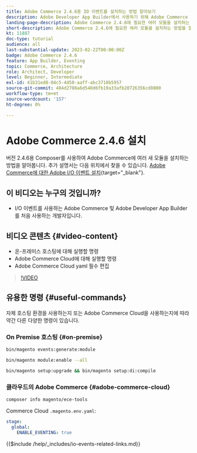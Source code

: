 ```yaml
---
title: Adobe Commerce 2.4.6용 IO 이벤트를 설치하는 방법 알아보기
description: Adobe Developer App Builder에서 사용하기 위해 Adobe Commerce 2.4.6에서 IO 이벤트에 필요한 모듈을 설치하는 방법을 알아봅니다
landing-page-description: Adobe Commerce 2.4.6에 필요한 여러 모듈을 설치하는 방법을 알아봅니다.
short-description: Adobe Commerce 2.4.6에 필요한 여러 모듈을 설치하는 방법을 알아봅니다.
kt: 11887
doc-type: tutorial
audience: all
last-substantial-update: 2023-02-22T00:00:00Z
badge: Adobe Commerce 2.4.6
feature: App Builder, Eventing
topic: Commerce, Architecture
role: Architect, Developer
level: Beginner, Intermediate
exl-id: 41b31ed8-04c5-4d50-aaff-abc3718b5957
source-git-commit: 404d2708a6d540d6fb19a33afb20726356cd8000
workflow-type: tm+mt
source-wordcount: '157'
ht-degree: 0%

---
```


# Adobe Commerce 2.4.6 설치

버전 2.4.6용 Composer를 사용하여 Adobe Commerce에 여러 새 모듈을 설치하는 방법을 알아봅니다. 추가 설명서는 다음 위치에서 찾을 수 있습니다. [Adobe Commerce에 대한 Adobe I/O 이벤트 설치](https://developer.adobe.com/commerce/events/get-started/installation/){target="_blank"}.

## 이 비디오는 누구의 것입니까?

* I/O 이벤트를 사용하는 Adobe Commerce 및 Adobe Developer App Builder를 처음 사용하는 개발자입니다.

## 비디오 콘텐츠 {#video-content}

* 온-프레미스 호스팅에 대해 실행할 명령
* Adobe Commerce Cloud에 대해 실행할 명령
* Adobe Commerce Cloud yaml 필수 편집

>[!VIDEO](https://video.tv.adobe.com/v/3415795?quality=12&learn=on)

## 유용한 명령 {#useful-commands}

자체 호스팅 환경을 사용하는지 또는 Adobe Commerce Cloud을 사용하는지에 따라 약간 다른 다양한 명령이 있습니다.

### On Premise 호스팅 {#on-premise}

```bash
bin/magento events:generate:module

bin/magento module:enable --all

bin/magento setup:upgrade && bin/magento setup:di:compile
```

### 클라우드의 Adobe Commerce {#adobe-commerce-cloud}

```bash
composer info magento/ece-tools
```

Commerce Cloud `.magento.env.yaml`:

```yaml
stage:
  global:
    ENABLE_EVENTING: true
```

{{$include /help/_includes/io-events-related-links.md}}
